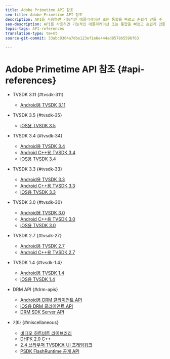 ```yaml
---
title: Adobe Primetime API 참조
seo-title: Adobe Primetime API 참조
description: API를 사용하면 기능적인 애플리케이션 또는 통합을 빠르고 손쉽게 만들 수 있습니다.
seo-description: API를 사용하면 기능적인 애플리케이션 또는 통합을 빠르고 손쉽게 만들 수 있습니다.
topic-tags: API-references
translation-type: tm+mt
source-git-commit: 33abc0364a7dbe123ef1e6e444ad8578b5596f63

---
```



# Adobe Primetime API 참조 {#api-references}

+ TVSDK 3.11 {#tvsdk-311}
   + [Android용 TVSDK 3.11](https://help.adobe.com/en_US/primetime/api/psdk/javadoc_311/index.html)

+ TVSDK 3.5 {#tvsdk-35}
   + [iOS용 TVSDK 3.5](https://help.adobe.com/en_US/primetime/api/psdk/appledoc_v35/index.html)

+ TVSDK 3.4 {#tvsdk-34}
   + [Android용 TVSDK 3.4](https://help.adobe.com/en_US/primetime/api/psdk/javadoc3.4/index.html)
   + [Android C++용 TVSDK 3.4](https://help.adobe.com/en_US/primetime/api/psdk/cpp_3.4/namespaces.html)
   + [iOS용 TVSDK 3.4](https://help.adobe.com/en_US/primetime/api/psdk/appledoc_v34/index.html)

+ TVSDK 3.3 {#tvsdk-33}
   + [Android용 TVSDK 3.3](https://help.adobe.com/en_US/primetime/api/psdk/javadoc3.3/index.html)
   + [Android C++용 TVSDK 3.3](https://help.adobe.com/en_US/primetime/api/psdk/cpp_3.3/namespaces.html)
   + [iOS용 TVSDK 3.3](https://help.adobe.com/en_US/primetime/api/psdk/appledoc_v33/index.html)

+ TVSDK 3.0 {#tvsdk-30}
   + [Android용 TVSDK 3.0](https://help.adobe.com/en_US/primetime/api/psdk/javadoc3.0/index.html)
   + [Android C++용 TVSDK 3.0](https://help.adobe.com/en_US/primetime/api/psdk/cpp_3.0/namespaces.html)
   + [iOS용 TVSDK 3.0](https://help.adobe.com/en_US/primetime/api/psdk/appledoc_3/index.html)

+ TVSDK 2.7 {#tvsdk-27}
   + [Android용 TVSDK 2.7](https://help.adobe.com/en_US/primetime/api/psdk/javadoc_2.7/index.html)
   + [Android C++용 TVSDK 2.7](https://help.adobe.com/en_US/primetime/api/psdk/cpp/namespaces.html)

+ TVSDK 1.4 {#tvsdk-1.4}
   + [Android용 TVSDK 1.4](https://help.adobe.com/en_US/primetime/api/psdk/javadoc/index.html)
   + [iOS용 TVSDK 1.4](https://help.adobe.com/en_US/primetime/api/psdk/appledoc/index.html)

+ DRM API {#drm-apis}
   + [Android용 DRM 클라이언트 API](https://help.adobe.com/en_US/primetime/api/drm-apis/client/android/index.html)
   + [iOS용 DRM 클라이언트 API](https://help.adobe.com/en_US/primetime/api/drm-apis/client/ios/index.html)
   + [DRM SDK Server API](https://help.adobe.com/en_US/primetime/api/drm-apis/server/javadocs-flashaccess-pro/)

+ 기타 {#miscellaneous}
   + [비디오 하트비트 라이브러리](https://help.adobe.com/en_US/primetime/api/psdk/vhl_tvsdk_ios/index.html)
   + [DHPK 2.0 C++](https://help.adobe.com/en_US/primetime/api/psdk/psdk_doxygen/index.html)
   + [2.4 브라우저 TVSDK용 UI 프레임워크](https://help.adobe.com/en_US/primetime/api/psdk/btvsdk-ui-framework/index.html)
   + [PSDK FlashRuntime 공개 API](https://help.adobe.com/en_US/primetime/api/psdk/asdoc-dhls/)